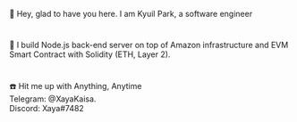 

👋 Hey, glad to have you here. I am Kyuil Park, a software engineer
#
👀 I build Node.js back-end server on top of Amazon infrastructure and EVM Smart Contract with Solidity (ETH, Layer 2).
#
:phone: Hit me up with Anything, Anytime  
Telegram: @XayaKaisa.  
Discord: Xaya#7482

